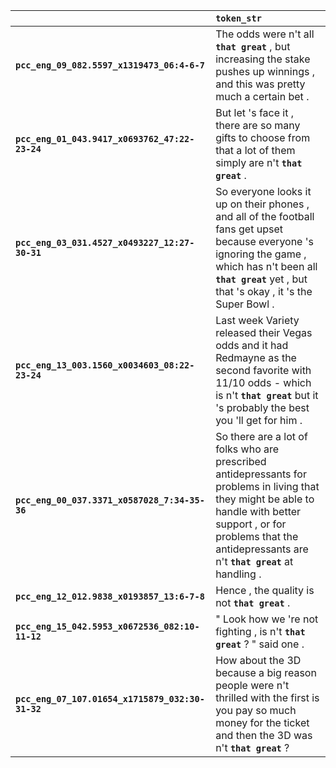 |                                                  | `token_str`                                                                                                                                                                                                                     |
|:-------------------------------------------------|:--------------------------------------------------------------------------------------------------------------------------------------------------------------------------------------------------------------------------------|
| **`pcc_eng_09_082.5597_x1319473_06:4-6-7`**      | The odds were n't all __``that great``__ , but increasing the stake pushes up winnings , and this was pretty much a certain bet .                                                                                               |
| **`pcc_eng_01_043.9417_x0693762_47:22-23-24`**   | But let 's face it , there are so many gifts to choose from that a lot of them simply are n't __``that great``__ .                                                                                                              |
| **`pcc_eng_03_031.4527_x0493227_12:27-30-31`**   | So everyone looks it up on their phones , and all of the football fans get upset because everyone 's ignoring the game , which has n't been all __``that great``__ yet , but that 's okay , it 's the Super Bowl .              |
| **`pcc_eng_13_003.1560_x0034603_08:22-23-24`**   | Last week Variety released their Vegas odds and it had Redmayne as the second favorite with 11/10 odds - which is n't __``that great``__ but it 's probably the best you 'll get for him .                                      |
| **`pcc_eng_00_037.3371_x0587028_7:34-35-36`**    | So there are a lot of folks who are prescribed antidepressants for problems in living that they might be able to handle with better support , or for problems that the antidepressants are n't __``that great``__ at handling . |
| **`pcc_eng_12_012.9838_x0193857_13:6-7-8`**      | Hence , the quality is not __``that great``__ .                                                                                                                                                                                 |
| **`pcc_eng_15_042.5953_x0672536_082:10-11-12`**  | " Look how we 're not fighting , is n't __``that great``__ ? " said one .                                                                                                                                                       |
| **`pcc_eng_07_107.01654_x1715879_032:30-31-32`** | How about the 3D because a big reason people were n't thrilled with the first is you pay so much money for the ticket and then the 3D was n't __``that great``__ ?                                                              |